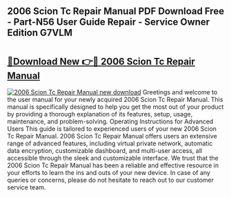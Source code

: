 ## 2006 Scion Tc Repair Manual PDF Download Free - Part-N56 User Guide Repair - Service Owner Edition G7VLM

# <h2><a href="http://bc19841.oget.top/?id=2006+Scion+Tc+Repair+Manual">🔗Download New 👉🔴 2006 Scion Tc Repair Manual</a></h2>

[![2006 Scion Tc Repair Manual new download](https://i.imgur.com/5g1atiW.png)](http://bc19841.oget.top/?id=2006+Scion+Tc+Repair+Manual)
Greetings and welcome to the user manual for your newly acquired 2006 Scion Tc Repair Manual. This manual is specifically designed to help you get the most out of your product by providing a thorough explanation of its features, setup, usage, maintenance, and problem-solving. Operating Instructions for Advanced Users This guide is tailored to experienced users of your new 2006 Scion Tc Repair Manual. 2006 Scion Tc Repair Manual offers users an extensive range of advanced features, including virtual private network, automatic data encryption, customizable dashboard, and multi-user access, all accessible through the sleek and customizable interface. We trust that the 2006 Scion Tc Repair Manual has been a reliable and effective resource in your efforts to learn the ins and outs of your new device. In case of any queries or concerns, please do not hesitate to reach out to our customer service team.
